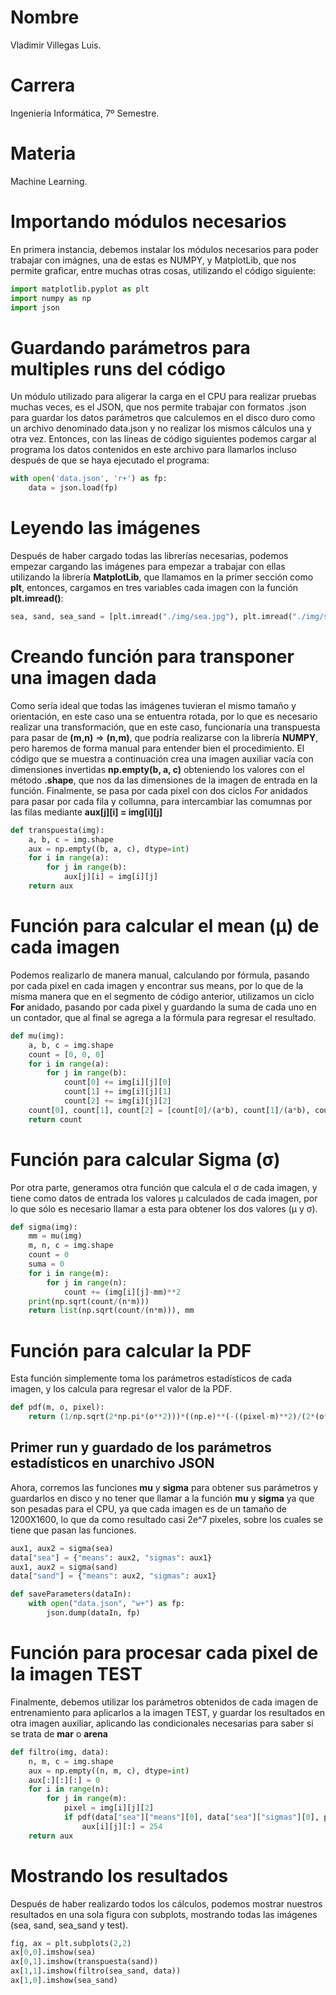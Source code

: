 # Nombre
Vladimir Villegas Luis.  

# Carrera
Ingeniería Informática, 7º Semestre.  

# Materia
Machine Learning.

# Importando módulos necesarios
En primera instancia, debemos instalar los módulos necesarios para poder trabajar con imágnes, una de estas es NUMPY, y MatplotLib, que nos permite graficar, entre muchas otras cosas, utilizando el código siguiente:  

```python
import matplotlib.pyplot as plt
import numpy as np
import json
```

# Guardando parámetros para multiples runs del código
Un módulo utilizado para aligerar la carga en el CPU para realizar pruebas muchas veces, es el JSON, que nos permite trabajar con formatos .json para guardar los datos parámetros que calculemos en el disco duro como un archivo denominado data.json y no realizar los mismos cálculos una y otra vez. Entonces, con las líneas de código siguientes podemos cargar al programa los datos contenidos en este archivo para llamarlos incluso después de que se haya ejecutado el programa:

```python
with open('data.json', 'r+') as fp:
    data = json.load(fp)
```

# Leyendo las imágenes
Después de haber cargado todas las librerías necesarias, podemos empezar cargando las imágenes para empezar a trabajar con ellas utilizando la librería **MatplotLib**, que llamamos en la primer sección como **plt**, entonces, cargamos en tres variables cada imagen con la función **plt.imread()**:

```python
sea, sand, sea_sand = [plt.imread("./img/sea.jpg"), plt.imread("./img/sand.jpg"), plt.imread("./img/sea_sand.jpg")]
```

# Creando función para transponer una imagen dada
Como sería ideal que todas las imágenes tuvieran el mismo tamaño y orientación, en este caso una se entuentra rotada, por lo que es necesario realizar una transformación, que en este caso, funcionaría una transpuesta para pasar de **(m,n)** => **(n,m)**, que podría realizarse con la librería **NUMPY**, pero haremos de forma manual para entender bien el procedimiento. El código que se muestra a continuación crea una imagen auxiliar vacía con dimensiones invertidas **np.empty(b, a, c)** obteniendo los valores con el método **.shape**, que nos da las dimensiones de la imagen de entrada en la función. Finalmente, se pasa por cada pixel con dos ciclos *For* anidados para pasar por cada fila y collumna, para intercambiar las comumnas por las filas mediante **aux[j][i] = img[i][j]**

```python
def transpuesta(img):
    a, b, c = img.shape
    aux = np.empty((b, a, c), dtype=int)
    for i in range(a):
        for j in range(b):
            aux[j][i] = img[i][j]
    return aux
```
# Función para calcular el mean (µ) de cada imagen
Podemos realizarlo de manera manual, calculando por fórmula, pasando por cada pixel en cada imagen y encontrar sus means, por lo que de la misma manera que en el segmento de código anterior, utilizamos un ciclo **For** anidado, pasando por cada pixel y guardando la suma de cada uno en un contador, que al final se agrega a la fórmula para regresar el resultado.

```python
def mu(img):
    a, b, c = img.shape
    count = [0, 0, 0]
    for i in range(a):
        for j in range(b):
            count[0] += img[i][j][0]
            count[1] += img[i][j][1]
            count[2] += img[i][j][2]
    count[0], count[1], count[2] = [count[0]/(a*b), count[1]/(a*b), count[2]/(a*b)]
    return count
```

# Función para calcular Sigma (σ) 
Por otra parte, generamos otra función que calcula el σ de cada imagen, y tiene como datos de entrada los valores µ calculados de cada imagen, por lo que sólo es necesario llamar a esta para obtener los dos valores (µ y σ).

```python
def sigma(img):
    mm = mu(img)
    m, n, c = img.shape
    count = 0
    suma = 0
    for i in range(m):
        for j in range(n):
            count += (img[i][j]-mm)**2
    print(np.sqrt(count/(n*m)))
    return list(np.sqrt(count/(n*m))), mm
```

# Función para calcular la PDF
Esta función simplemente toma los parámetros estadísticos de cada imagen, y los calcula para regresar el valor de la PDF.

```python
def pdf(m, o, pixel):
    return (1/np.sqrt(2*np.pi*(o**2)))*((np.e)**(-((pixel-m)**2)/(2*(o**2))))
```

## Primer run y guardado de los parámetros estadísticos en unarchivo JSON

Ahora, corremos las funciones **mu** y **sigma** para obtener sus parámetros y guardarlos en disco y no tener que llamar a la función **mu** y **sigma** ya que son pesadas para el CPU, ya que cada imagen es de un tamaño de 1200X1600, lo que da como resultado casi 2e^7 pixeles, sobre los cuales se tiene que pasan las funciones.

```python
aux1, aux2 = sigma(sea)
data["sea"] = {"means": aux2, "sigmas": aux1}
aux1, aux2 = sigma(sand)
data["sand"] = {"means": aux2, "sigmas": aux1}

def saveParameters(dataIn):
    with open("data.json", "w+") as fp:
        json.dump(dataIn, fp)
```

# Función para procesar cada pixel de la imagen TEST
Finalmente, debemos utilizar los parámetros obtenidos de cada imagen de entrenamiento para aplicarlos a la imagen TEST, y guardar los resultados en otra imagen auxiliar, aplicando las condicionales necesarias para saber si se trata de **mar** o **arena**

```python
def filtro(img, data):
    n, m, c = img.shape
    aux = np.empty((n, m, c), dtype=int)
    aux[:][:][:] = 0
    for i in range(n):
        for j in range(m):
            pixel = img[i][j][2]
            if pdf(data["sea"]["means"][0], data["sea"]["sigmas"][0], pixel) > 0.005:
                aux[i][j][:] = 254
    return aux
```

# Mostrando los resultados

Después de haber realizardo todos los cálculos, podemos mostrar nuestros resultados en una sola figura con subplots, mostrando todas las imágenes (sea, sand, sea_sand y test).

```python
fig, ax = plt.subplots(2,2)
ax[0,0].imshow(sea)
ax[0,1].imshow(transpuesta(sand))
ax[1,1].imshow(filtro(sea_sand, data))
ax[1,0].imshow(sea_sand)
```

